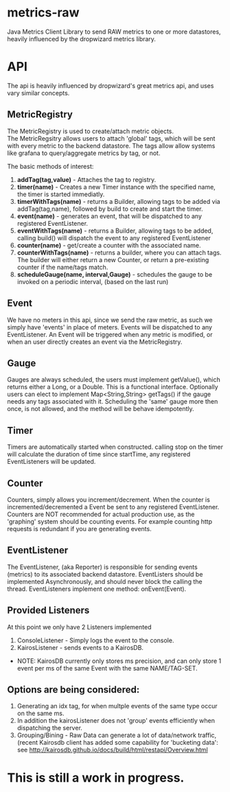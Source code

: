 # metrics-raw
Java Metrics Client Library to send RAW metrics to one or more datastores, heavily influenced by the dropwizard metrics library.

# API
The api is heavily influenced by dropwizard's great metrics api, and uses vary similar concepts.

## MetricRegistry
The MetricRegistry is used to create/attach metric objects.  
The MetricRegsitry allows users to attach 'global' tags, which will be sent with every metric to the backend datastore.
The tags allow allow systems like grafana to query/aggregate metrics by tag, or not.

The basic methods of interest:

1. **addTag(tag,value)** - Attaches the tag to registry.
2. **timer(name)**  - Creates a new Timer instance with the specified name, the timer is started immediatly.
3. **timerWithTags(name)** - returns a Builder, allowing tags to be added via addTag(tag,name), followed by build to create and start the timer.
4. **event(name)** - generates an event, that will be dispatched to any registered EventListener.
5. **eventWithTags(name)** - returns a Builder, allowing tags to be added, calling build() will dispatch the event to any registered EventListener
6. **counter(name)** - get/create a counter with the associated name.
7. **counterWithTags(name)** - returns a builder, where you can attach tags.  The builder will either return a new Counter, or return a pre-existing counter if the name/tags match.
8. **scheduleGauge(name, interval,Gauge)** - schedules the gauge to be invoked on a periodic interval, (based on the last run) 

## Event
We have no meters in this api, since we send the raw metric, as such we simply have 'events' in place of meters.
Events will be dispatched to any EventListener.  An Event will be triggered when any metric is modified, or when an user directly creates an event via the MetricRegistry.

## Gauge
Gauges are always scheduled, the users must implement getValue(), which returns either a Long, or a Double.  This is a functional interface.  Optionally users can elect to implement Map<String,String> getTags() if the gauge needs any tags associated with it.
Scheduling the 'same' gauge more then once, is not allowed, and the method will be behave idempotently.

## Timer
Timers are automatically started when constructed.  calling stop on the timer will calculate the duration of time since startTime, any registered EventListeners will be updated.

## Counter
Counters, simply allows you increment/decrement.  When the counter is incremented/decremented a Event be sent to any registered EventListener.  Counters are NOT recommended for actual production use, as the 'graphing' system should be counting events.
For example counting http requests is redundant if you are generating events.

## EventListener
The EventListener, (aka Reporter) is responsible for sending events (metrics) to its associated backend datastore.
EventListers should be implemented Asynchronously, and should never block the calling the thread.
EventListeners implement one method: onEvent(Event).

## Provided Listeners
At this point we only have 2 Listeners implemented

1. ConsoleListener - Simply logs the event to the console.
2. KairosListener - sends events to a KairosDB.

* NOTE: KairosDB currently only stores ms precision, and can only store 1 event per ms of the same Event with the same NAME/TAG-SET.  

## Options are being considered: 

1. Generating an idx tag, for when multple events of the same type occur on the same ms.
2. In addition the kairosListener does not 'group' events efficiently when dispatching the server.
3. Grouping/Bining - Raw Data can generate a lot of data/network traffic, (recent Kairosdb client has added some capability for 'bucketing data': see  http://kairosdb.github.io/docs/build/html/restapi/Overview.html

# This is still a work in progress.


